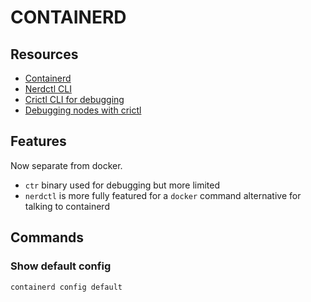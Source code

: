# CONTAINERD

## Resources
- [Containerd](https://containerd.io/)
- [Nerdctl CLI](https://github.com/containerd/nerdctl)
- [Crictl CLI for debugging](https://github.com/kubernetes-sigs/cri-tools/blob/master/docs/crictl.md)
- [Debugging nodes with crictl](https://kubernetes.io/docs/tasks/debug/debug-cluster/crictl/)

## Features
Now separate from docker.

- `ctr` binary used for debugging but more limited
- `nerdctl` is more fully featured for a `docker` command alternative for talking to containerd

## Commands

### Show default config
`containerd config default`